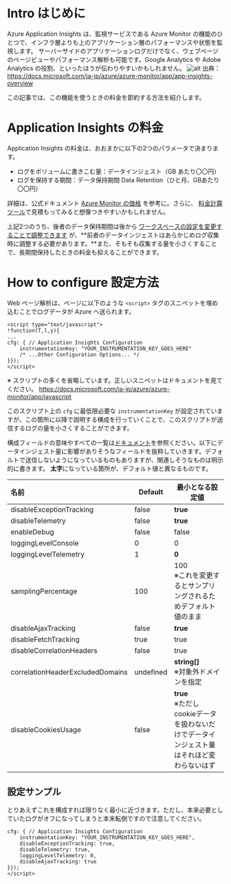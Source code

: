 # Intro はじめに

Azure Application Insights は、監視サービスである Azure Monitor の機能のひとつで、インフラ層よりも上のアプリケーション層のパフォーマンスや状態を監視します。
サーバーサイドのアプリケーションログだけでなく、ウェブページのページビューやパフォーマンス解析も可能です。Google Analytics や Adobe Analytics の役割、といったほうが伝わりやすいかもしれません。
![alt](https://docs.microsoft.com/ja-jp/azure/azure-monitor/app/media/app-insights-overview/diagram.png)
出典： https://docs.microsoft.com/ja-jp/azure/azure-monitor/app/app-insights-overview

この記事では、この機能を使うときの料金を節約する方法を紹介します。

# Application Insights の料金

Application Insights の料金は、おおまかに以下の2つのパラメータで決まります。

- ログをボリュームに書きこむ量：データインジェスト（GB あたり〇〇円）
- ログを保持する期間：データ保持期間 Data Retention（ひと月、GBあたり〇〇円）

詳細は、公式ドキュメント [Azure Monitor の価格](https://azure.microsoft.com/ja-jp/pricing/details/monitor/) を参考に。さらに、 [料金計算ツール](https://azure.microsoft.com/ja-jp/pricing/calculator/?service=monitor)で見積もってみると想像つきやすいかもしれません。

上記2つのうち、後者のデータ保持期間は後から [ワークスペースの設定を変更することで調整できます](https://docs.microsoft.com/ja-jp/azure/azure-monitor/logs/manage-cost-storage#change-the-data-retention-period) が、**前者のデータインジェストはあらかじめログ収集時に調整する必要があります。**また、そもそも収集する量を小さくすることで、長期間保持したときの料金も抑えることができます。

# How to configure 設定方法
Web ページ解析は、ページに以下のような `<script>` タグのスニペットを埋め込むことでログデータが Azure へ送られます。

```
<script type="text/javascript">
!function(T,l,y){
...
cfg: { // Application Insights Configuration
    instrumentationKey: "YOUR_INSTRUMENTATION_KEY_GOES_HERE"
    /* ...Other Configuration Options... */
}});
</script>
```
※ スクリプトの多くを省略しています。正しいスニペットはドキュメントを見てください。
https://docs.microsoft.com/ja-jp/azure/azure-monitor/app/javascript

このスクリプト上の `cfg` に最低限必要な `instrumentationKey` が設定されていますが、この箇所に以降で説明する構成を行っていくことで、このスクリプトが送信するログの量を小さくすることができます。

構成フィールドの意味やすべての一覧は[ドキュメント](https://docs.microsoft.com/ja-jp/azure/azure-monitor/app/javascript#configuration)を参照ください。以下にデータインジェスト量に影響がありそうなフィールドを抜粋していきます。デフォルトで送信しないようになっているものもありますが、関連しそうなものは明示的に書きます。 **太字**になっている箇所が、デフォルト値と異なるものです。

| 名前        | Default     | 最小となる設定値 |
|:-----------|-------------|--------------|
| disableExceptionTracking | false        | **true**       |
| disableTelemetry | false        | **true**       |
| enableDebug | false        | false       |
| loggingLevelConsole | 0        | 0       |
| loggingLevelTelemetry | 1        | **0**       |
| samplingPercentage | 100        | 100 <br>※これを変更するとサンプリングされるためデフォルト値のまま |
| disableAjaxTracking | false     | **true**      |
| disableFetchTracking | true     | true      |
| disableCorrelationHeaders | false     | true      |
| correlationHeaderExcludedDomains | undefined     | **string[]** <br>※対象外ドメインを指定     |
| disableCookiesUsage | false     | **true** <br>※ただしcookieデータを扱わないだけでデータインジェスト量はそれほど変わらないはず |

## 設定サンプル
とりあえずこれを構成すれば限りなく最小に近づきます。ただし、本来必要としていたログがオフになってしまうと本末転倒ですので注意してください。

```
cfg: { // Application Insights Configuration
    instrumentationKey: "YOUR_INSTRUMENTATION_KEY_GOES_HERE",
    disableExceptionTracking: true,
    disableTelemetry: true,
    loggingLevelTelemetry: 0,
    disableAjaxTracking: true
}});
</script>
```